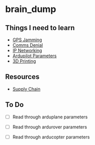 # brain_dump

## Things I need to learn
- [GPS Jamming](https://github.com/bmatejevich/brain_dump/tree/master/GPS%20Jamming)
- [Comms Denial](https://github.com/bmatejevich/brain_dump/tree/master/Comms%20Denial)
- [IP Networking](https://github.com/bmatejevich/brain_dump/tree/master/IP%20Networking)
- [Ardupilot Parameters](https://github.com/bmatejevich/brain_dump/tree/master/Ardupilot%20Parameters)
- [3D Printing](https://github.com/bmatejevich/brain_dump/tree/master/3D%20Printing)


## Resources
- [Supply Chain]() 

## To Do
- [ ] Read through arduplane parameters
- [ ] Read through ardurover parameters
- [ ] Read through arducopter parameters

  